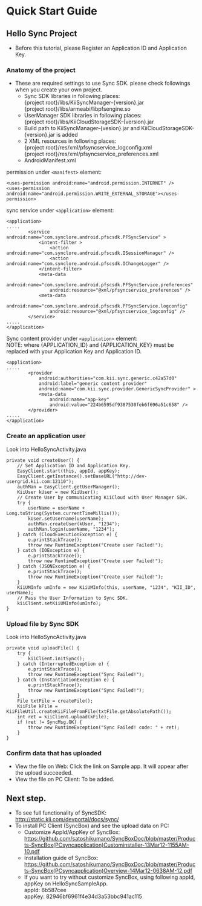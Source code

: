 # Quick Start Guide

## Hello Sync Project
* Before this tutorial, please Register an Application ID and Application Key.

### Anatomy of the project

* These are required settings to use Sync SDK. please check followings when you create your own project.
    * Sync SDK libraries in following places:  
{project root}/libs/KiiSyncManager-{version}.jar  
{project root}/libs/armeabi/libpfsengine.so
    * UserManager SDK libraries in following places:  
{project root}/libs/KiiCloudStorageSDK-{version}.jar
    * Build path to KiiSyncManager-{vesion}.jar and KiiCloudStorageSDK-{version}.jar is added
    * 2 XML resources in following places:  
{project root}/res/xml/pfsyncservice_logconfig.xml  
{project root}/res/xml/pfsyncservice_preferences.xml
    * AndroidManifest.xml

permission under `<manifest>` element:

    <uses-permission android:name="android.permission.INTERNET" />
    <uses-permission android:name="android.permission.WRITE_EXTERNAL_STORAGE"></uses-permission>

sync service under `<application>` element:  

    <application>
    .....
            <service android:name="com.synclore.android.pfscsdk.PFSyncService" >
                <intent-filter >
                    <action android:name="com.synclore.android.pfscsdk.ISessionManager" />
                    <action android:name="com.synclore.android.pfscsdk.IChangeLogger" />
                </intent-filter>
                <meta-data
                    android:name="com.synclore.android.pfscsdk.PFSyncService.preferences"
                    android:resource="@xml/pfsyncservice_preferences" />
                <meta-data
                    android:name="com.synclore.android.pfscsdk.PFSyncService.logconfig"
                    android:resource="@xml/pfsyncservice_logconfig" />
            </service>
    .....
    </application>

Sync content provider under `<application>` element:  
NOTE: where {APPLICATION_ID} and {APPLICATION_KEY} must be replaced with your Application Key and Application ID.

    <application>
    .....
            <provider
                android:authorities="com.kii.sync.generic.c42a57d0"
                android:label="generic content provider"
                android:name="com.kii.sync.provider.GenericSyncProvider" >
                <meta-data
                    android:name="app-key"
                    android:value="224b6595df9387530feb6f696a51c658" />
            </provider>
    .....
    </application>

### Create an application user

Look into HelloSyncActivity.java

    private void createUser() {
        // Set Application ID and Application Key.
        EasyClient.start(this, appId, appKey);
        EasyClient.getInstance().setBaseURL("http://dev-usergrid.kii.com:12110");
        authMan = EasyClient.getUserManager();
        KiiUser kUser = new KiiUser();
        // Create User by communicating KiiCloud with User Manager SDK.
        try {
            userName = userName + Long.toString(System.currentTimeMillis());
            kUser.setUsername(userName);
            authMan.createUser(kUser, "1234");
            authMan.login(userName, "1234");
        } catch (CloudExecutionException e) {
            e.printStackTrace();
            throw new RuntimeException("Create user Failed!");
        } catch (IOException e) {
            e.printStackTrace();
            throw new RuntimeException("Create user Failed!");
        } catch (JSONException e) {
            e.printStackTrace();
            throw new RuntimeException("Create user Failed!");
        }
        KiiUMInfo umInfo = new KiiUMInfo(this, userName, "1234", "KII_ID", userName);
        // Pass the User Information to Sync SDK.
        kiiClient.setKiiUMInfo(umInfo);
    }

### Upload file by Sync SDK 

Look into HelloSyncActivity.java

    private void uploadFile() {
        try {
            kiiClient.initSync();
        } catch (InterruptedException e) {
            e.printStackTrace();
            throw new RuntimeException("Sync Failed!");
        } catch (InstantiationException e) {
            e.printStackTrace();
            throw new RuntimeException("Sync Failed!");
        }
        File txtFile = createFile();
        KiiFile kFile = KiiFileUtil.createKiiFileFromFile(txtFile.getAbsolutePath());
        int ret = kiiClient.upload(kFile);
        if (ret != SyncMsg.OK) {
            throw new RuntimeException("Sync Failed! code: " + ret);
        }
    }

### Confirm data that has uploaded

* View the file on Web: Click the link on Sample app. It will appear after the upload succeeded.
* View the file on PC Client: To be added.

## Next step.
* To see full functionality of SyncSDK: <http://static.kii.com/devportal/docs/sync/>
* To install PC Client (SyncBox) and see the upload data on PC:
    * Customize AppId/AppKey of SyncBox: <https://github.com/satoshikumano/SyncBoxDoc/blob/master/Products-SyncBox(PCsyncapplication)Custominstaller-13Mar12-1155AM-10.pdf>
    * Installation guide of SyncBox: <https://github.com/satoshikumano/SyncBoxDoc/blob/master/Products-SyncBox(PCsyncapplication)Overview-14Mar12-0638AM-12.pdf>
    * If you want to try without customize SyncBox, using following appId, appKey on HelloSyncSampleApp.  
    appId: 6b587cee  
    appKey: 82946bf6961f4e34d3a53bbc941ac115  

